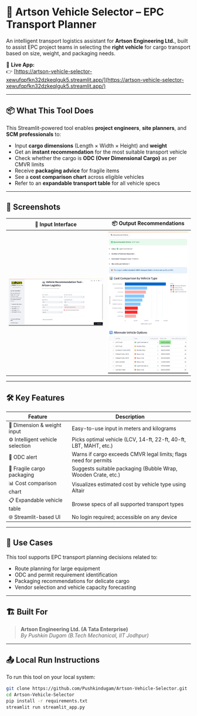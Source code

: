 # 🚛 Artson Vehicle Selector – EPC Transport Planner

An intelligent transport logistics assistant for **Artson Engineering Ltd.**, built to assist EPC project teams in selecting the **right vehicle** for cargo transport based on size, weight, and packaging needs.

🔗 **Live App:**  
👉 [https://artson-vehicle-selector-xewufqpfkn32dzkeqlguk5.streamlit.app/](https://artson-vehicle-selector-xewufqpfkn32dzkeqlguk5.streamlit.app/)

---

## 📦 What This Tool Does

This Streamlit-powered tool enables **project engineers**, **site planners**, and **SCM professionals** to:

- Input **cargo dimensions** (Length × Width × Height) and **weight**
- Get an **instant recommendation** for the most suitable transport vehicle
- Check whether the cargo is **ODC (Over Dimensional Cargo)** as per CMVR limits
- Receive **packaging advice** for fragile items
- See a **cost comparison chart** across eligible vehicles
- Refer to an **expandable transport table** for all vehicle specs

---

## 📸 Screenshots

| 🔧 Input Interface | 📦 Output Recommendations |
|--------------------|---------------------------|
| ![Input](VRT_input%20screenshot.png) | ![Output](VRT_output%20screenshot.png) |

---

## 🛠️ Key Features

| Feature                          | Description                                                                 |
|----------------------------------|-----------------------------------------------------------------------------|
| 📐 Dimension & weight input       | Easy-to-use input in meters and kilograms                                   |
| ⚙️ Intelligent vehicle selection | Picks optimal vehicle (LCV, 14-ft, 22-ft, 40-ft, LBT, MAHT, etc.)           |
| 🚨 ODC alert                      | Warns if cargo exceeds CMVR legal limits; flags need for permits            |
| 🧊 Fragile cargo packaging        | Suggests suitable packaging (Bubble Wrap, Wooden Crate, etc.)               |
| 📊 Cost comparison chart          | Visualizes estimated cost by vehicle type using Altair                      |
| 📋 Expandable vehicle table       | Browse specs of all supported transport types                               |
| 🌐 Streamlit-based UI             | No login required; accessible on any device                                 |

---

## 🧭 Use Cases

This tool supports EPC transport planning decisions related to:

- Route planning for large equipment  
- ODC and permit requirement identification  
- Packaging recommendations for delicate cargo  
- Vendor selection and vehicle capacity forecasting

---

## 🏗️ Built For

> **Artson Engineering Ltd. (A Tata Enterprise)**  
> *By Pushkin Dugam (B.Tech Mechanical, IIT Jodhpur)*

---

## 📤 Local Run Instructions

To run this tool on your local system:

```bash
git clone https://github.com/Pushkindugam/Artson-Vehicle-Selector.git
cd Artson-Vehicle-Selector
pip install -r requirements.txt
streamlit run streamlit_app.py
